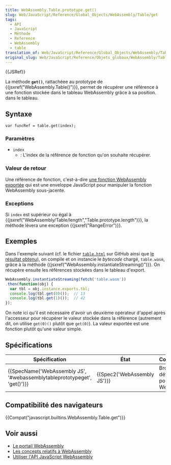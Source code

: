 ```yaml
---
title: WebAssembly.Table.prototype.get()
slug: Web/JavaScript/Reference/Global_Objects/WebAssembly/Table/get
tags:
  - API
  - JavaScript
  - Méthode
  - Reference
  - WebAssembly
  - table
translation_of: Web/JavaScript/Reference/Global_Objects/WebAssembly/Table/get
original_slug: Web/JavaScript/Reference/Objets_globaux/WebAssembly/Table/get
---
```

{{JSRef}}

La méthode **`get()`**, rattachéee au prototype de  {{jsxref("WebAssembly.Table()")}}, permet de récupérer une référence à une fonction stockée dans le tableau WebAssembly grâce à sa position. dans le tableau.

## Syntaxe

    var funcRef = table.get(index);

### Paramètres

- `index`
  - : L'index de la référence de fonction qu'on souhaite récupérer.

### Valeur de retour

Une référence de fonction, c'est-à-dire [une fonction WebAssembly exportée](/fr/docs/WebAssembly/Exported_functions) qui est une enveloppe JavaScript pour manipuler la fonction WebAssembly sous-jacente.

### Exceptions

Si `index` est supérieur ou égal à {{jsxref("WebAssembly/Table/length","Table.prototype.length")}}, la méthode lèvera une exception {{jsxref("RangeError")}}.

## Exemples

Dans l'exemple suivant (cf. le fichier [`table.html`](https://github.com/mdn/webassembly-examples/blob/master/js-api-examples/table.html) sur GitHub ainsi que [le résultat obtenu](https://mdn.github.io/webassembly-examples/js-api-examples/table.html)), on compile et on instancie le _bytecode_ chargé, `table.wasm`, grâce à la méthode {{jsxref("WebAssembly.instantiateStreaming()")}}. On récupère ensuite les références stockées dans le tableau d'export.

```js
WebAssembly.instantiateStreaming(fetch('table.wasm'))
.then(function(obj) {
  var tbl = obj.instance.exports.tbl;
  console.log(tbl.get(0)());  // 13
  console.log(tbl.get(1)());  // 42
});
```

On note ici qu'il est nécessaire d'avoir un deuxième opérateur d'appel après l'accesseur pour récupérer le valeur stockée dans la référence (autrement dit, on utilise `get(0)()` plutôt que `get(0)`). La valeur exportée est une fonction plutôt qu'une valeur simple.

## Spécifications

| Spécification                                                                                    | État                                 | Commentaires                                      |
| ------------------------------------------------------------------------------------------------ | ------------------------------------ | ------------------------------------------------- |
| {{SpecName('WebAssembly JS', '#webassemblytableprototypeget', 'get()')}} | {{Spec2('WebAssembly JS')}} | Brouillon de définition initial pour WebAssembly. |

## Compatibilité des navigateurs

{{Compat("javascript.builtins.WebAssembly.Table.get")}}

## Voir aussi

- [Le portail WebAssembly](/fr/docs/WebAssembly)
- [Les concepts relatifs à WebAssembly](/fr/docs/WebAssembly/Concepts)
- [Utiliser l'API JavaScript WebAssembly](/fr/docs/WebAssembly/Using_the_JavaScript_API)
